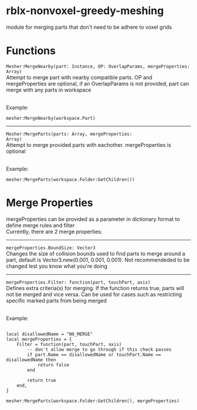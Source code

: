 # rblx-nonvoxel-greedy-meshing
module for merging parts that don't need to be adhere to voxel grids

<h1>Functions</h1>
<code>Mesher:MergeNearby(part: Instance, OP: OverlapParams, mergeProperties: Array<any>)</code> <br>
Attempt to merge part with nearby compatible parts. OP and mergeProperties are optional, if an OverlapParams is not provided, part can merge with any parts in workspace

<br>Example:
<br><pre><code>mesher:MergeNearby(workspace.Part)</code></pre>

<hr> 

<code>Mesher:MergeParts(parts: Array<Instance>, mergeProperties: Array<any>)</code> <br>
Attempt to merge provided parts with eachother. mergeProperties is optional

<br>Example:
<br><pre><code>mesher:MergeParts(workspace.Folder:GetChildren())</code></pre>

<h1>Merge Properties</h1>
mergeProperties can be provided as a parameter in dictionary format to define merge rules and filter <br>
Currently, there are 2 merge properties:
<hr>
<code>mergeProperties.BoundSize: Vector3</code> <br>
Changes the size of collision bounds used to find parts to merge around a part, default is Vector3.new(0.001, 0.001, 0.001). Not recommendeded to be changed lest you know what you're doing
<hr>
<code>mergeProperties.Filter: function(part, touchPart, axis)</code> <br>
Defines extra criteria(s) for merging. If the function returns true, parts will not be merged and vice versa. Can be used for cases such as restricting specific marked parts from being merged <br><br>

Example:
<pre><code>
local disallowedName = "NO_MERGE"
local mergeProperties = {
	Filter = function(part, touchPart, axis)
		-- don't allow merge to go through if this check passes
		if part.Name == disallowedName or touchPart.Name == disallowedName then
			return false
		end
		
		return true
	end,
}

mesher:MergeParts(workspace.Folder:GetChildren(), mergeProperties)
</code></pre>
